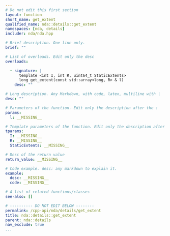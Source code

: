 ```yaml
---
# Do not edit this first section
layout: function
short_name: get_extent
qualified_name: nda::details::get_extent
namespaces: [nda, details]
includer: nda/nda.hpp

# Brief description. One line only.
brief: ""

# List of overloads. Edit only the desc
overloads:

  - signature: |
      template <int I, int R, uint64_t StaticExtents>
      long get_extent(const std::array<long, R> & l)
    desc: ""

# Long description. Any Markdown, with code, latex, multiline with |
desc: ""

# Parameters of the function. Edit only the description after the :
params:
  l: __MISSING__

# Template parameters of the function. Edit only the description after the :
tparams:
  I: __MISSING__
  R: __MISSING__
  StaticExtents: __MISSING__

# Desc of the return value
return_value: __MISSING__

# Code example. desc: any markdown to explain it.
example:
  desc: __MISSING__
  code: __MISSING__

# A list of related functions/classes
see-also: []

# ---------- DO NOT EDIT BELOW --------
permalink: /cpp-api/nda/details/get_extent
title: nda::details::get_extent
parent: nda::details
nav_exclude: true
...
```


